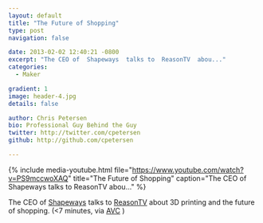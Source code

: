 ```yaml
---
layout: default
title: "The Future of Shopping"
type: post
navigation: false

date: 2013-02-02 12:40:21 -0800
excerpt: "The CEO of  Shapeways  talks to  ReasonTV  abou..."
categories:
  - Maker

gradient: 1
image: header-4.jpg
details: false

author: Chris Petersen
bio: Professional Guy Behind the Guy
twitter: http://twitter.com/cpetersen
github: http://github.com/cpetersen

---
```


{% include media-youtube.html file="https://www.youtube.com/watch?v=PS9mccwoXAQ" title="The Future of Shopping" caption="The CEO of  Shapeways  talks to  ReasonTV  abou..." %}

The CEO of  [Shapeways](http://www.shapeways.com)  talks to  [ReasonTV](http://reason.com/reasontv)  about 3D printing and the future of shopping. (<7 minutes, via  [AVC](http://www.avc.com/a_vc/2013/02/video-of-the-week-3d-printing-and-the-future-of-shopping.html) )
